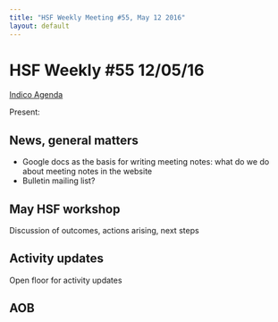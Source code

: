 ```yaml
---
title: "HSF Weekly Meeting #55, May 12 2016"
layout: default
---
```


# HSF Weekly #55 12/05/16

[Indico Agenda](https://indico.cern.ch/event/531822/)

Present: 

## News, general matters


- Google docs as the basis for writing meeting notes: what do we do about meeting notes in the website
- Bulletin mailing list?


## May HSF workshop

Discussion of outcomes, actions arising, next steps

## Activity updates

Open floor for activity updates

## AOB
